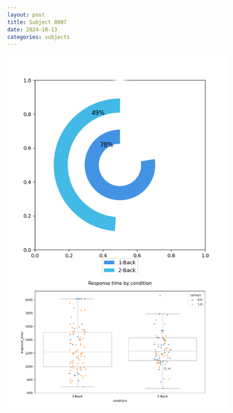 ```yaml
---
layout: post
title: Subject 8007
date: 2024-10-13
categories: subjects
---
```


![](data/8007/run-12/8007_accuracy_by_condition.png)
![](data/8007/run-12/8007_response_time_by_condition.png)

